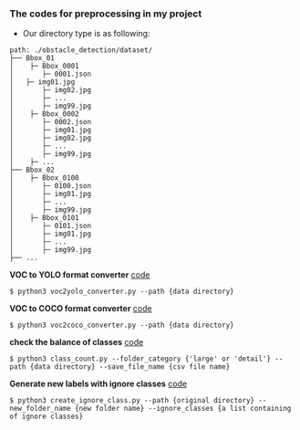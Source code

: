### The codes for preprocessing in my project
- Our directory type is as following:
```
path: ./obstacle_detection/dataset/
├── Bbox_01
│    ├─ Bbox_0001
│       ├─ 0001.json
│	├─ img01.jpg
│       ├─ img02.jpg
│       ├─ ...
│       ├─ img99.jpg
│    ├─ Bbox_0002
│       ├─ 0002.json
│       ├─ img01.jpg
│       ├─ img02.jpg
│       ├─ ...
│       ├─ img99.jpg
│    ├─ ...
├── Bbox_02
│    ├─ Bbox_0100
│       ├─ 0100.json
│       ├─ img01.jpg
│       ├─ ...
│       ├─ img99.jpg
│    ├─ Bbox_0101
│       ├─ 0101.json
│       ├─ img01.jpg
│       ├─ ...
│       ├─ img99.jpg
├── ...
```

**VOC to YOLO format converter** [code](https://github.com/Sangh0/Obstacle-Detection/blob/main/preprocessing/voc2yolo_converter.py)

```
$ python3 voc2yolo_converter.py --path {data directory}
```
  
**VOC to COCO format converter** [code](https://github.com/Sangh0/Obstacle-Detection/blob/main/preprocessing/voc2coco_converter.py) 

```
$ python3 voc2coco_converter.py --path {data directory}
```

**check the balance of classes** [code](https://github.com/Sangh0/Obstacle-Detection/blob/main/preprocessing/class_count.py)
```
$ python3 class_count.py --folder_category {'large' or 'detail'} --path {data directory} --save_file_name {csv file name}
```

**Generate new labels with ignore classes** [code](https://github.com/Sangh0/Obstacle-Detection/blob/main/preprocessing/create_ignore_class.py)
```
$ python3 create_ignore_class.py --path {original directory} --new_folder_name {new folder name} --ignore_classes {a list containing of ignore classes}
```
